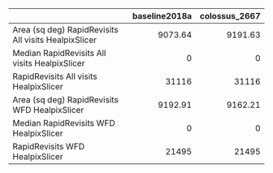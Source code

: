 |                                                      |   baseline2018a |   colossus_2667 |
|:-----------------------------------------------------|----------------:|----------------:|
| Area (sq deg) RapidRevisits All visits HealpixSlicer |         9073.64 |         9191.63 |
| Median RapidRevisits All visits HealpixSlicer        |            0    |            0    |
| RapidRevisits All visits HealpixSlicer               |        31116    |        31116    |
| Area (sq deg) RapidRevisits WFD HealpixSlicer        |         9192.91 |         9162.21 |
| Median RapidRevisits WFD HealpixSlicer               |            0    |            0    |
| RapidRevisits WFD HealpixSlicer                      |        21495    |        21495    |
